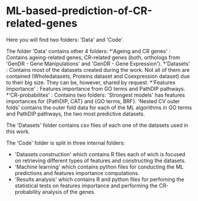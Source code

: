 # ML-based-prediction-of-CR-related-genes
Here you will find two folders: 'Data' and 'Code'.

The folder 'Data' contains other 4 folders:
 *'Ageing and CR genes' : Contains ageing-related genes, CR-related genes (both, orthologs from 'GenDR - Gene Manipulations' and 'GenDR - Gene Expression').
 *'Datasets'            : Contains most of the datasets created during the work. Not all of them are contained (Wholedatasets, Proteins dataset and Coexpression dataset) due to their big size. They can be, however, shared by request.
 *'Features Importance' : Features importance from GO terms and PathDIP pathways.
 *'CR-probabilites'     : Contains two folders: 'Strongest models' has features importances for {PathDIP, CAT} and {GO terms, BRF}. 'Nested CV outer folds' contains the outer fold data for each of the ML algorithms in GO terms and PathDIP pathways, the two most predictive datasets.

The 'Datasets' folder contains csv files of each one of the datasets used in this work.

The 'Code' folder is split  in three internal folders: 
  * 'Datasets construction' which contains R files each of wich is focused on retrieving different types of features and constructing the datasets.
  * 'Machine learning' which contains python files for conducting the ML predictions and features importance computations.
  * 'Results analysis' which contains R and python files for perfoming the statistical tests on features importance and performing the CR-probability analysis of the genes. 
  

